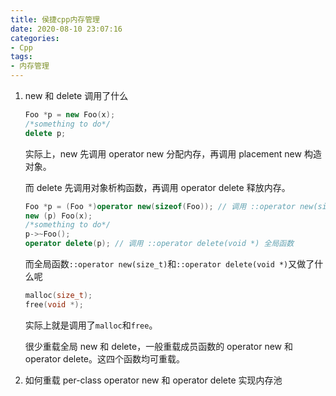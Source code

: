 ```yaml
---
title: 侯捷cpp内存管理
date: 2020-08-10 23:07:16
categories:
- Cpp
tags:
- 内存管理
---
```


1. new 和 delete 调用了什么

   ```c++
   Foo *p = new Foo(x);
   /*something to do*/
   delete p;
   ```

   实际上，new 先调用 operator new 分配内存，再调用 placement new 构造对象。

   而 delete 先调用对象析构函数，再调用 operator delete 释放内存。

   ```c++
   Foo *p = (Foo *)operator new(sizeof(Foo)); // 调用 ::operator new(size_t) 全局函数
   new (p) Foo(x);
   /*something to do*/
   p->~Foo();
   operator delete(p); // 调用 ::operator delete(void *) 全局函数
   ```

   而全局函数`::operator new(size_t)`和`::operator delete(void *)`又做了什么呢

   ```c++
   malloc(size_t);
   free(void *);
   ```

   实际上就是调用了`malloc`和`free`。

   很少重载全局 new 和 delete，一般重载成员函数的 operator new 和 operator delete。这四个函数均可重载。

2. 如何重载 per-class operator new 和 operator delete 实现内存池

   
